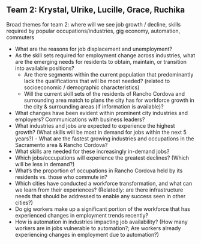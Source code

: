 ## Team 2: Krystal, Ulrike, Lucille, Grace, Ruchika

Broad themes for team 2: where will we see job growth / decline, skills required by popular occupations/industries, gig economy, automation, commuters

* What are the reasons for job displacement and unemployment?
* As the skill sets required for employment change across industries, what are the emerging needs for residents to obtain, maintain, or transition into available positions?
  * Are there segments within the current population that predominantly lack the qualifications that will be most needed? (related to socioeconomic / demographic characteristics)
  * Will the current skill sets of the residents of Rancho Cordova and surrounding area match to plans the city has for workforce growth in the city & surrounding areas (if information is available)?
* What changes have been evident within prominent city industries and employers? Communications with business leaders?
* What industries and jobs are expected to experience the highest growth? (What skills will be most in demand for jobs within the next 5 years?) - What are the fastest growing industries and occupations in the Sacramento area & Rancho Cordova? 
* What skills are needed for these increasingly in-demand jobs? 
* Which jobs/occupations will experience the greatest declines? (Which will be less in demand?)
* What’s the proportion of occupations in Rancho Cordova held by its residents vs. those who commute in?
* Which cities have conducted a workforce transformation, and what can we learn from their experiences? (Relatedly: are there infrastructure needs that should be addressed to enable any success seen in other cities?)
* Do gig workers make up a significant portion of the workforce that has experienced changes in employment trends recently?
* How is automation in industries impacting job availability? (How many workers are in jobs vulnerable to automation?; Are workers already experiencing changes in employment due to automation?)
